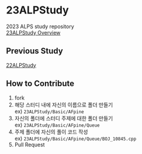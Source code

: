 # 23ALPStudy
2023 ALPS study repository  
[23ALPStudy Overview](https://url.kr/avcs5q)
  
## Previous Study
[22ALPStudy](https://github.com/alps-jbnu/22ALPStudy)
  
## How to Contribute
1. fork
2. 해당 스터디 내에 자신의 이름으로 폴더 만들기  
ex) `23ALPStudy/Basic/AFpine`
3. 자신의 폴더에 스터디 주제에 대한 폴더 만들기  
ex) `23ALPStudy/Basic/AFpine/Queue`
4. 주제 폴더에 자신의 풀이 코드 작성  
ex) `23ALPStudy/Basic/AFpine/Queue/BOJ_10845.cpp`
5. Pull Request
